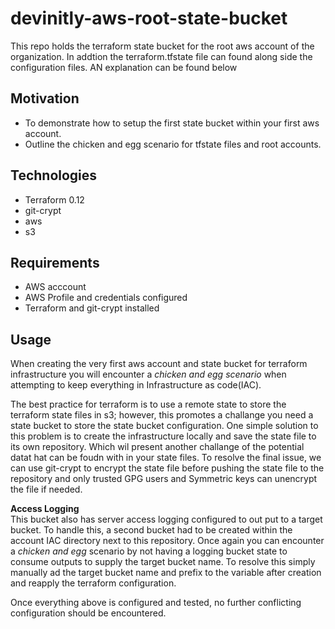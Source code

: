 # devinitly-aws-root-state-bucket
This repo holds the terraform state bucket for the root aws account of the organization. In addtion the terraform.tfstate file can found along side the configuration files. AN explanation can be found below

## Motivation
- To demonstrate how to setup the first state bucket within your first aws account.
- Outline the chicken and egg scenario for tfstate files and root accounts. 
 
## Technologies
- Terraform 0.12
- git-crypt
- aws
- s3

## Requirements
- AWS acccount
- AWS Profile and credentials configured
- Terraform and git-crypt installed

## Usage
When creating the very first aws account and state bucket for terraform infrastructure you will encounter a *chicken and egg scenario* when attempting to keep everything in Infrastructure as code(IAC).

The best practice for terraform is to use a remote state to store the terraform state files in s3; however, this promotes a challange you need a state bucket to store the state bucket configuration.
One simple solution to this problem is to create the infrastructure locally and save the state file to its own repository. Which wil present another challange of the potential datat hat can be foudn with in your state files. To resolve the final issue, we can use git-crypt to encrypt the state file before pushing the state file to the repository and only trusted GPG users and Symmetric keys can unencrypt the file if needed.

**Access Logging**<br/>
This bucket also has server access logging configured to out put to a target bucket. To handle this, a second bucket had to be created within the account IAC directory next to this repository. Once again you can encounter a *chicken and egg* scenario by not having a logging bucket state to consume outputs to supply the target bucket name. To resolve this simply manually ad the target bucket name and prefix to the variable after creation and reapply the terraform configuration.

Once everything above is configured and tested, no further conflicting configuration should be encountered.
